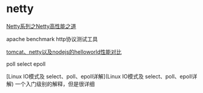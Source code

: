 # netty

[Netty系列之Netty高性能之道](http://www.infoq.com/cn/articles/netty-high-performance)

apache benchmark http协议测试工具

[tomcat、netty以及nodejs的helloworld性能对比](http://my.oschina.net/lifeofpi/blog/120210?fromerr=nmwRKyCT)

poll select epoll

[Linux IO模式及 select、poll、epoll详解](Linux IO模式及 select、poll、epoll详解)  一个入门级别的解释，但是很详细